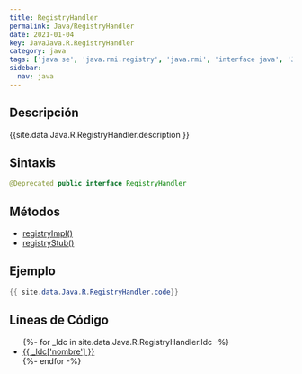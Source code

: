 ```yaml
---
title: RegistryHandler
permalink: Java/RegistryHandler
date: 2021-01-04
key: JavaJava.R.RegistryHandler
category: java
tags: ['java se', 'java.rmi.registry', 'java.rmi', 'interface java', 'Java 1.1']
sidebar: 
  nav: java
---
```


## Descripción
{{site.data.Java.R.RegistryHandler.description }}

## Sintaxis
~~~java
@Deprecated public interface RegistryHandler
~~~

## Métodos
* [registryImpl()](/Java/RegistryHandler/registryImpl)
* [registryStub()](/Java/RegistryHandler/registryStub)

## Ejemplo
~~~java
{{ site.data.Java.R.RegistryHandler.code}}
~~~

## Líneas de Código
<ul>
{%- for _ldc in site.data.Java.R.RegistryHandler.ldc -%}
   <li>
       <a href="{{_ldc['url'] }}">{{ _ldc['nombre'] }}</a>
   </li>
{%- endfor -%}
</ul>
